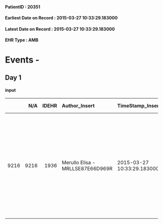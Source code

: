 
#### PatientID : 20351
#### Earliest Date on Record : 2015-03-27 10:33:29.183000
#### Latest Date on Record : 2015-03-27 10:33:29.183000
#### EHR Type : AMB

# Events - 

## Day 1

#### input
|      |    N/A |   IDEHR | Author_Insert                    | TimeStamp_Insert           | EHRType   |   PatientID |   IDDigitalSignDocument | persone_vicine   |   Unnamed: 0_x.1 |   IDANAMNESI_SOCIALE | Patient   | FamigliaAltro   | Paziente_T   | FamigliaAltro_T   |   Non_Rilevabile_x.1 | Note_Non_Rilevabile_x.1   | opt_Problemi   | Note_I                                                                                                                            | ds_note_timori                                                              | chk_contr_sintomi   | opt_paziente_a   | opt_famiglia_a   | opt_adeguatezza   | ds_note_ad                                                                  | opt_paziente_solo   | ds_note_con               | opt_presente_assente   | Caregiver_principale   | ds_familiari_coinv   | opt_necessario   | opt_risorse_ec   | opt_paziente_psi   | opt_Ins_vol   | ds_note_prio                                                                                                                                                           | opt_inv_civile            | Needs     | Domestic partnership   | opt_famiglia_psi   |
|-----:|-------:|--------:|:---------------------------------|:---------------------------|:----------|------------:|------------------------:|:-----------------|-----------------:|---------------------:|:----------|:----------------|:-------------|:------------------|---------------------:|:--------------------------|:---------------|:----------------------------------------------------------------------------------------------------------------------------------|:----------------------------------------------------------------------------|:--------------------|:-----------------|:-----------------|:------------------|:----------------------------------------------------------------------------|:--------------------|:--------------------------|:-----------------------|:-----------------------|:---------------------|:-----------------|:-----------------|:-------------------|:--------------|:-----------------------------------------------------------------------------------------------------------------------------------------------------------------------|:--------------------------|:----------|:-----------------------|:-------------------|
| 9216 |   9216 |    1936 | Merullo Elisa - MRLLSE87E66D969R | 2015-03-27 10:33:29.183000 | AMB       |       20351 |                   41847 | N/A              |              709 |                  445 | Si#1      | Si#1            | No#0         | Si#1              |                    0 | NR                        | No#0           | Il pz sa della diagnosi ma non della prognosi infausta. La coniuge centrata rispetto al quadro clinico e al fine vita del coniuge | La coniuge vorrebbe il controllo dei sintomi: teme che il pz possa soffrire | controllo sintomi#0 | Indefinite#2     | Congruenti#1     | Da valutare#2     | Le figlie sono presenti ma sono in difficolt√† a partecipare all'assistenza | No#0                | Il pz vive con la coniuge | Presente#1             | Coniuge                | Daughters            | Si#1             | Adeguate#1       | No#0               | Si#1          | Il bisogno espresso √® a livello clinico assistenziale. Spiegato il servizio ed il senso delle cure palliative. La coniuge riferisce difficolt√† a livello gestionale. | in fase di accertamento#2 | Clinici#0 | Coniuge/Convivente#0   | No#0               |



